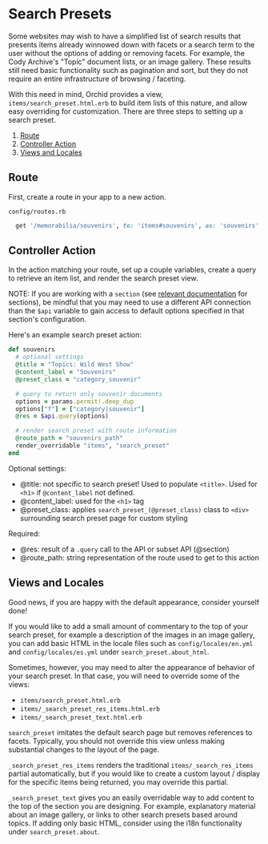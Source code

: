 # Search Presets

Some websites may wish to have a simplified list of search results that presents items already winnowed down with facets or a search term to the user without the options of adding or removing facets. For example, the Cody Archive's "Topic" document lists, or an image gallery. These results still need basic functionality such as pagination and sort, but they do not require an entire infrastructure of browsing / faceting.

With this need in mind, Orchid provides a view, `items/search_preset.html.erb` to build item lists of this nature, and allow easy overriding for customization. There are three steps to setting up a search preset.

1. [Route](#route)
2. [Controller Action](#controller-action)
3. [Views and Locales](#views-and-locales)

## Route

First, create a route in your app to a new action.

`config/routes.rb`
```ruby
  get '/memorabilia/souvenirs', to: 'items#souvenirs', as: 'souvenirs'
```

## Controller Action

In the action matching your route, set up a couple variables, create a query to
retrieve an item list, and render the search preset view.

NOTE: If you are working with a `section` (see
[relevant documentation](#sections) for sections), be mindful that you may need
to use a different API connection than the `$api` variable to gain access to
default options specified in that section's configuration.

Here's an example search preset action:

```ruby
def souvenirs
  # optional settings
  @title = "Topics: Wild West Show"
  @content_label = "Souvenirs"
  @preset_class = "category_souvenir"

  # query to return only souvenir documents
  options = params.permit!.deep_dup
  options["f"] = ["category|souvenir"]
  @res = $api.query(options)

  # render search preset with route information
  @route_path = "souvenirs_path"
  render_overridable "items", "search_preset"
end
```
Optional settings:

- @title: not specific to search preset! Used to populate `<title>`.
  Used for `<h1>` if `@content_label` not defined.
- @content_label: used for the `<h1>` tag
- @preset_class: applies `search_preset_(@preset_class)` class to `<div>` surrounding search preset page for custom styling

Required:

- @res: result of a `.query` call to the API or subset API (@section)
- @route_path: string representation of the route used to get to this action

## Views and Locales

Good news, if you are happy with the default appearance, consider yourself done!

If you would like to add a small amount of commentary
to the top of your search preset, for example a description of the images in an
image gallery, you can add basic HTML in the locale files such as
`config/locales/en.yml` and `config/locales/es.yml` under
`search_preset.about_html`.

Sometimes, however, you may need to alter the appearance of behavior of your
search preset. In that case, you will need to override some of the views:

- `items/search_preset.html.erb`
- `items/_search_preset_res_items.html.erb`
- `items/_search_preset_text.html.erb`

`search_preset` imitates the default search page but removes references to
facets. Typically, you should not override this view unless making substantial
changes to the layout of the page.

`_search_preset_res_items` renders the traditional `items/_search_res_items`
partial automatically, but if you would like to create a custom layout / display
for the specific items being returned, you may override this partial.

`_search_preset_text` gives you an easily overridable way to add
content to the top of the section you are designing. For example, explanatory
material about an image gallery, or links to other search presets based around
topics. If adding only basic HTML, consider using the i18n functionality under
`search_preset.about`.
